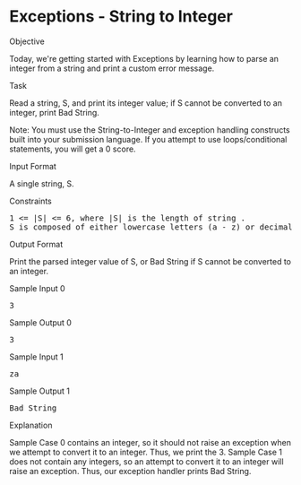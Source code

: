 # Exceptions - String to Integer

Objective

Today, we're getting started with Exceptions by learning how to parse an integer from a string and print a custom error message.

Task

Read a string, S, and print its integer value; if S cannot be converted to an integer, print Bad String.

Note: You must use the String-to-Integer and exception handling constructs built into your submission language. If you attempt to use loops/conditional statements, you will get a 0 score.

Input Format

A single string, S.

Constraints

<pre>
1 <= |S| <= 6, where |S| is the length of string .
S is composed of either lowercase letters (a - z) or decimal digits (0 - 9).
</pre>

Output Format

Print the parsed integer value of S, or Bad String if S cannot be converted to an integer.

Sample Input 0

<pre>
3
</pre>

Sample Output 0

<pre>
3
</pre>

Sample Input 1

<pre>
za
</pre>

Sample Output 1

<pre>
Bad String
</pre>

Explanation

Sample Case 0 contains an integer, so it should not raise an exception when we attempt to convert it to an integer. Thus, we print the 3.
Sample Case 1 does not contain any integers, so an attempt to convert it to an integer will raise an exception. Thus, our exception handler prints Bad String.